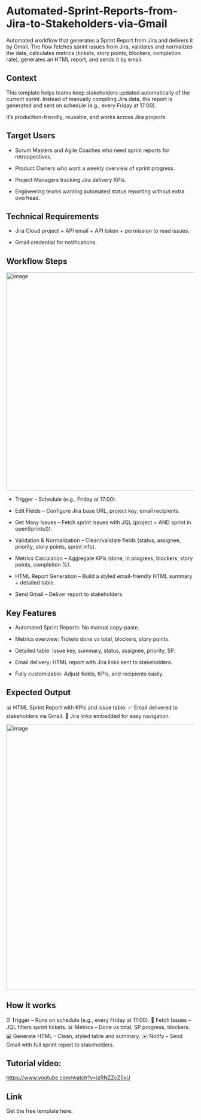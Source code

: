 # Automated-Sprint-Reports-from-Jira-to-Stakeholders-via-Gmail
Automated workflow that generates a Sprint Report from Jira and delivers it by Gmail.  The flow fetches sprint issues from Jira, validates and normalizes the data, calculates metrics (tickets, story points, blockers, completion rate), generates an HTML report, and sends it by email.

## Context
This template helps teams keep stakeholders updated automatically of the current sprint.
Instead of manually compiling Jira data, the report is generated and sent on schedule (e.g., every Friday at 17:00).

It’s production-friendly, reusable, and works across Jira projects.

## Target Users
- Scrum Masters and Agile Coaches who need sprint reports for retrospectives.

- Product Owners who want a weekly overview of sprint progress.

- Project Managers tracking Jira delivery KPIs.

- Engineering teams wanting automated status reporting without extra overhead.

## Technical Requirements
- Jira Cloud project + API email + API token + permission to read issues.

- Gmail credential for notifications.

## Workflow Steps
<img width="1496" height="584" alt="image" src="https://github.com/user-attachments/assets/e9846da5-dc95-48d0-affc-b5395007ab12" />


- Trigger – Schedule (e.g., Friday at 17:00).

- Edit Fields – Configure Jira base URL, project key, email recipients.

- Get Many Issues – Fetch sprint issues with JQL (project = <KEY> AND sprint in openSprints()).

- Validation & Normalization – Clean/validate fields (status, assignee, priority, story points, sprint info).

- Metrics Calculation – Aggregate KPIs (done, in progress, blockers, story points, completion %).

- HTML Report Generation – Build a styled email-friendly HTML summary + detailed table.

- Send Gmail – Deliver report to stakeholders.

## Key Features
- Automated Sprint Reports: No manual copy-paste.

- Metrics overview: Tickets done vs total, blockers, story points.

- Detailed table: Issue key, summary, status, assignee, priority, SP.

- Email delivery: HTML report with Jira links sent to stakeholders.

- Fully customizable: Adjust fields, KPIs, and recipients easily.

## Expected Output
📊 HTML Sprint Report with KPIs and issue table.
✅ Email delivered to stakeholders via Gmail.
🔗 Jira links embedded for easy navigation.

<img width="1486" height="710" alt="image" src="https://github.com/user-attachments/assets/6092b919-e78a-4ff2-826c-b2f12f447440" />

## How it works
⏰ Trigger – Runs on schedule (e.g., every Friday at 17:00).
🧾 Fetch Issues – JQL filters sprint tickets.
📊 Metrics – Done vs total, SP progress, blockers.
💻 Generate HTML – Clean, styled table and summary.
✉️ Notify – Send Gmail with full sprint report to stakeholders.

## Tutorial video:

https://www.youtube.com/watch?v=izRNZZcZ5xU

## Link
Get the free template here:
